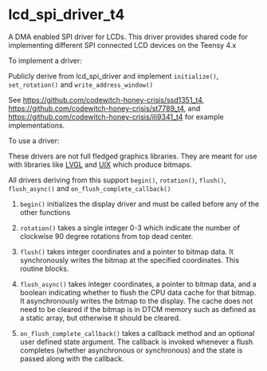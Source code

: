 # lcd_spi_driver_t4

A DMA enabled SPI driver for LCDs. This driver provides shared code for implementing different SPI connected LCD devices on the Teensy 4.x

To implement a driver:

Publicly derive from lcd_spi_driver and implement `initialize()`, `set_rotation()` and `write_address_window()`

See https://github.com/codewitch-honey-crisis/ssd1351_t4, https://github.com/codewitch-honey-crisis/st7789_t4, and https://github.com/codewitch-honey-crisis/ili9341_t4 for example implementations.

To use a driver:

These drivers are not full fledged graphics libraries. They are meant for use with libraries like [LVGL](https://lvgl.io) and [UIX](https://honeythecodewitch.com/uix) which produce bitmaps.

All drivers deriving from this support `begin()`, `rotation()`, `flush()`, `flush_async()` and `on_flush_complete_callback()`

1. `begin()` initializes the display driver and must be called before any of the other functions

2. `rotation()` takes a single integer 0-3 which indicate the number of clockwise 90 degree rotations from top dead center.

3. `flush()` takes integer coordinates and a pointer to bitmap data. It synchronously writes the bitmap at the specified coordinates. This routine blocks.

4. `flush_async()` takes integer coordinates, a pointer to bitmap data, and a boolean indicating whether to flush the CPU data cache for that bitmap. It asynchronously writes the bitmap to the display. The cache does not need to be cleared if the bitmap is in DTCM memory such as defined as a static array, but otherwise it should be cleared.

5. `on_flush_complete_callback()` takes a callback method and an optional user defined state argument. The callback is invoked whenever a flush completes (whether asynchronous or synchronous) and the state is passed along with the callback.
